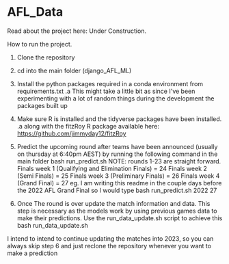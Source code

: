 # AFL_Data

Read about the project here: Under Construction.

How to run the project.

1. Clone the repository
2. cd into the main folder (django_AFL_ML)
3. Install the python packages required in a conda environment from requirements.txt
  .a This might take a little bit as since I've been experimenting with a lot of random things during the development the packages built up
4. Make sure R is installed and the tidyverse packages have been installed.
  .a along with the fitzRoy R package available here: https://github.com/jimmyday12/fitzRoy
  
5. Predict the upcoming round after teams have been announced (usually on thursday at 6:40pm AEST) by running the following command in the main folder
  bash run_predict.sh <year> <round> 
  NOTE: rounds 1-23 are straight forward.
  Finals week 1 (Qualifying and Elimination Finals) = 24
  Finals week 2 (Semi Finals) = 25
  Finals week 3 (Preliminary Finals) = 26
  Finals week 4 (Grand Final) = 27
  eg. I am writing this readme in the couple days before the 2022 AFL Grand Final so I would type
    bash run_predict.sh 2022 27
    
6. Once The round is over update the match information and data. This step is necessary as the models work by using previous games data to make their predictions.
  Use the run_data_update.sh script to achieve this
  bash run_data_update.sh <year> <round>
  
I intend to intend to continue updating the matches into 2023, so you can always skip step 6 and just reclone the repository whenever you want to make
a prediction 
